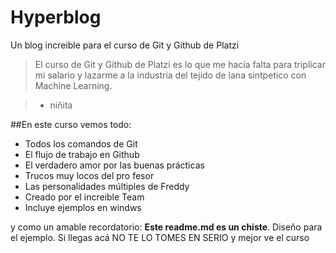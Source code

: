 # Hyperblog
Un blog  increible para el curso de Git y Github de Platzi
> El curso de Git y Github de Platzi es lo que me hacía falta para triplicar mi salario y lazarme a la industria del tejido de lana sintpetico con Machine Learning.

> - niñita

##En este curso vemos todo:
* Todos los comandos de Git
* El flujo de trabajo en Github
* El verdadero amor por las buenas prácticas
* Trucos muy locos del pro fesor
* Las personalidades múltiples de Freddy
* Creado por el increible Team 
* Incluye ejemplos en windws

y como un amable recordatorio: **Este readme.md es un chiste**. Diseño para el ejemplo. Si llegas acá NO TE LO TOMES EN SERIO y mejor ve el curso  